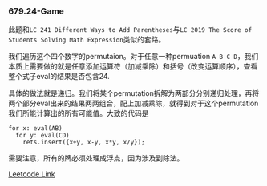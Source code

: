 ### 679.24-Game

此题和```LC 241 Different Ways to Add Parentheses```与```LC 2019 The Score of Students Solving Math Expression```类似的套路。

我们遍历这个四个数字的permutaion。对于任意一种permuation ```A B C D```，我们本质上需要做的就是任意添加运算符（加减乘除）和括号（改变运算顺序），查看整个式子eval的结果是否包含24. 

具体的做法就是递归。我们将某个permutation拆解为两部分分别递归处理，再将两个部分eval出来的结果两两组合，配上加减乘除，就得到对于这个permutation我们所能计算出的所有可能值。大致的代码是
``` 
for x: eval(AB)
  for y: eval(CD)
    rets.insert({x+y, x-y, x*y, x/y});
```

需要注意，所有的牌必须处理成浮点，因为涉及到除法。


[Leetcode Link](https://leetcode.com/problems/24-game)
